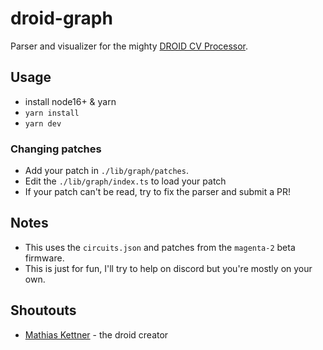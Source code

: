 # droid-graph

Parser and visualizer for the mighty [DROID CV Processor](https://shop.dermannmitdermaschine.de/pages/droid-universal-cv-processor).

## Usage

- install node16+ & yarn
- `yarn install`
- `yarn dev`

### Changing patches

- Add your patch in `./lib/graph/patches`.
- Edit the `./lib/graph/index.ts` to load your patch
- If your patch can't be read, try to fix the parser and submit a PR!

## Notes

- This uses the `circuits.json` and patches from the `magenta-2` beta firmware.
- This is just for fun, I'll try to help on discord but you're mostly on your own.

## Shoutouts

- [Mathias Kettner](https://dermannmitdermaschine.de) - the droid creator
